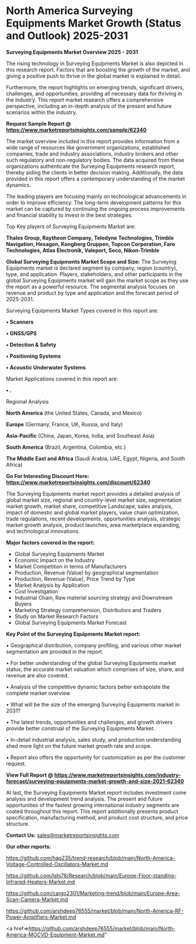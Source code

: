 # North America Surveying Equipments Market Growth (Status and Outlook) 2025-2031

<Strong> Surveying Equipments Market Overview 2025 - 2031</strong>

The rising technology in Surveying Equipments Market is also depicted in this research report. Factors that are boosting the growth of the market, and giving a positive push to thrive in the global market is explained in detail.

Furthermore, the report highlights on emerging trends, significant drivers, challenges, and opportunities, providing all necessary data for thriving in the industry. This report market research offers a comprehensive perspective, including an in-depth analysis of the present and future scenarios within the industry.

<strong>Request Sample Report @ <a href=https://www.marketreportsinsights.com/sample/62340>https://www.marketreportsinsights.com/sample/62340</a></strong>

The market overview included in this report provides information from a wide range of resources like government organizations, established companies, trade and industry associations, industry brokers and other such regulatory and non-regulatory bodies. The data acquired from these organizations authenticate the Surveying Equipments research report, thereby aiding the clients in better decision making. Additionally, the data provided in this report offers a contemporary understanding of the market dynamics.

The leading players are focusing mainly on technological advancements in order to improve efficiency. The long-term development patterns for this market can be captured by continuing the ongoing process improvements and financial stability to invest in the best strategies.

Top Key players of Surveying Equipments Market are:

<strong>Thales Group, Raytheon Company, Teledyne Technologies, Trimble Navigation, Hexagon, Kongberg Gruppen, Topcon Corporation, Faro Technologies, Atlas Electronik, Valeport, Seco, Nikon-Trimble</strong>

<strong><b>Global Surveying Equipments Market Scope and Size:</b></strong>
The Surveying Equipments market is declared segment by company, region (country), type, and application. Players, stakeholders, and other participants in the global Surveying Equipments market will gain the market scope as they use the report as a powerful resource. The segmental analysis focuses on revenue and product by type and application and the forecast period of 2025-2031.

Surveying Equipments Market Types covered in this report are:

<strong>• Scanners

• GNSS/GPS

• Detection & Safety

• Positioning Systems

• Acoustic Underwater Systems</strong>

Market Applications covered in this report are:

<strong>• .</strong> 

Regional Analysis

<strong>North America</strong> (the United States, Canada, and Mexico)

<strong>Europe</strong> (Germany, France, UK, Russia, and Italy)

<strong>Asia-Pacific</strong> (China, Japan, Korea, India, and Southeast Asia)

<strong>South America</strong> (Brazil, Argentina, Colombia, etc.)

<strong>The Middle East and Africa</strong> (Saudi Arabia, UAE, Egypt, Nigeria, and South Africa)

<strong>Go For Interesting Discount Here: <a href=https://www.marketreportsinsights.com/discount/62340>https://www.marketreportsinsights.com/discount/62340</a></strong>

The Surveying Equipments market report provides a detailed analysis of global market size, regional and country-level market size, segmentation market growth, market share, competitive Landscape, sales analysis, impact of domestic and global market players, value chain optimization, trade regulations, recent developments, opportunities analysis, strategic market growth analysis, product launches, area marketplace expanding, and technological innovations.

<strong><b>Major factors covered in the report:</b></strong>
<ul>
  <li>Global Surveying Equipments Market </li>
  <li>Economic Impact on the Industry</li>
  <li>Market Competition in terms of Manufacturers</li>
  <li>Production, Revenue (Value) by geographical segmentation</li>
  <li>Production, Revenue (Value), Price Trend by Type</li>
  <li>Market Analysis by Application</li>
  <li>Cost Investigation</li>
  <li>Industrial Chain, Raw material sourcing strategy and Downstream Buyers</li>
  <li>Marketing Strategy comprehension, Distributors and Traders</li>
  <li>Study on Market Research Factors</li>
  <li>Global Surveying Equipments Market Forecast</li>
</ul>

<strong><b>Key Point of the Surveying Equipments Market report:</b></strong>

• Geographical distribution, company profiling, and various other market segmentation are provided in the report.

• For better understanding of the global Surveying Equipments market status, the accurate market valuation which comprises of size, share, and revenue are also covered.

• Analysis of the competitive dynamic factors better extrapolate the complete market overview

• What will be the size of the emerging Surveying Equipments market in 2031?

• The latest trends, opportunities and challenges, and growth drivers provide better construal of the Surveying Equipments Market.

• In-detail industrial analysis, sales study, and production understanding shed more light on the future market growth rate and scope.

• Report also offers the opportunity for customization as per the customer request.

<strong><b>View Full Report @ <a href=https://www.marketreportsinsights.com/industry-forecast/surveying-equipments-market-growth-and-size-2021-62340>https://www.marketreportsinsights.com/industry-forecast/surveying-equipments-market-growth-and-size-2021-62340</a></b></strong>


At last, the Surveying Equipments Market report includes investment come analysis and development trend analysis. The present and future opportunities of the fastest growing international industry segments are coated throughout this report. This report additionally presents product specification, manufacturing method, and product cost structure, and price structure.

<strong>Contact Us:</strong>
sales@marketreportsinsights.com

<strong>Our other reports:</strong>

<a href=https://github.com/haq235/trend-research/blob/main/North-America-Voltage-Controlled-Oscillators-Market.md>https://github.com/haq235/trend-research/blob/main/North-America-Voltage-Controlled-Oscillators-Market.md</a>

<a href=https://github.com/Ishi78/Research/blob/main/Europe-Floor-standing-Infrared-Heaters-Market.md>https://github.com/Ishi78/Research/blob/main/Europe-Floor-standing-Infrared-Heaters-Market.md</a>

<a href=https://github.com/cargo2301/Marketing-trend/blob/main/Europe-Area-Scan-Camera-Market.md>https://github.com/cargo2301/Marketing-trend/blob/main/Europe-Area-Scan-Camera-Market.md</a>

<a href=https://github.com/arshdeep76555/market/blob/main/North-America-RF-Power-Amplifiers-Market.md>https://github.com/arshdeep76555/market/blob/main/North-America-RF-Power-Amplifiers-Market.md</a>

<a href=>https://github.com/arshdeep76555/market/blob/main/North-America-MOCVD-Equipment-Market.md</a>"

